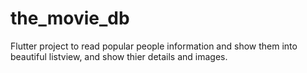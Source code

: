 # the_movie_db

Flutter project to read popular people information and show them into beautiful listview, and show thier details and images.
